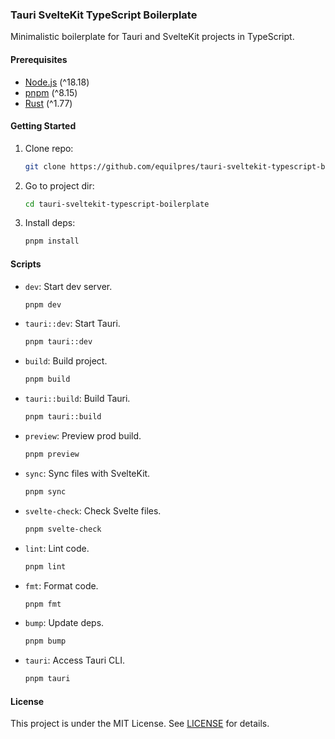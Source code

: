 ### Tauri SvelteKit TypeScript Boilerplate

Minimalistic boilerplate for Tauri and SvelteKit projects in TypeScript.

#### Prerequisites

- [Node.js](https://nodejs.org/) (^18.18)
- [pnpm](https://pnpm.io/) (^8.15)
- [Rust](https://www.rust-lang.org/) (^1.77)

#### Getting Started

1. Clone repo:

      ```bash
      git clone https://github.com/equilpres/tauri-sveltekit-typescript-boilerplate.git
      ```

2. Go to project dir:

      ```bash
      cd tauri-sveltekit-typescript-boilerplate
      ```

3. Install deps:

      ```bash
      pnpm install
      ```

#### Scripts

- `dev`: Start dev server.

     ```bash
     pnpm dev
     ```

- `tauri::dev`: Start Tauri.

     ```bash
     pnpm tauri::dev
     ```

- `build`: Build project.

     ```bash
     pnpm build
     ```

- `tauri::build`: Build Tauri.

     ```bash
     pnpm tauri::build
     ```

- `preview`: Preview prod build.

     ```bash
     pnpm preview
     ```

- `sync`: Sync files with SvelteKit.

     ```bash
     pnpm sync
     ```

- `svelte-check`: Check Svelte files.

     ```bash
     pnpm svelte-check
     ```

- `lint`: Lint code.

     ```bash
     pnpm lint
     ```

- `fmt`: Format code.

     ```bash
     pnpm fmt
     ```

- `bump`: Update deps.

     ```bash
     pnpm bump
     ```

- `tauri`: Access Tauri CLI.

     ```bash
     pnpm tauri
     ```

#### License

This project is under the MIT License. See [LICENSE](LICENSE) for details.
